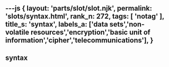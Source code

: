 ---js
{
  layout: 'parts/slot/slot.njk',
  permalink: 'slots/syntax.html',
  rank_n: 272,
  tags: [ 'notag' ],
  title_s: 'syntax',
  labels_a: ['data sets','non-volatile resources','encryption','basic unit of information','cipher','telecommunications'],
}
---
## syntax


